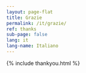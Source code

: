 ```yaml
---
layout: page-flat
title: Grazie
permalink: /it/grazie/
ref: thanks
sub-page: false
lang: it
lang-name: Italiano
---
```


{% include thankyou.html %}

